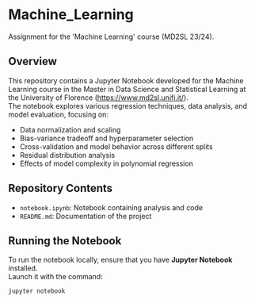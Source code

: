# Machine_Learning
Assignment for the 'Machine Learning' course (MD2SL 23/24).

## Overview
This repository contains a Jupyter Notebook developed for the Machine Learning course in the Master in Data Science and Statistical Learning at the University of Florence (https://www.md2sl.unifi.it/).  
The notebook explores various regression techniques, data analysis, and model evaluation, focusing on:

- Data normalization and scaling
- Bias-variance tradeoff and hyperparameter selection
- Cross-validation and model behavior across different splits
- Residual distribution analysis
- Effects of model complexity in polynomial regression

## Repository Contents
- `notebook.ipynb`: Notebook containing analysis and code
- `README.md`: Documentation of the project

## Running the Notebook
To run the notebook locally, ensure that you have **Jupyter Notebook** installed.  
Launch it with the command:

```bash
jupyter notebook

